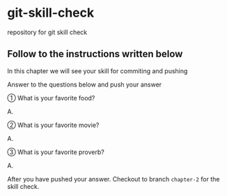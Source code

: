 # git-skill-check
repository for git skill check

## Follow to the instructions written below
In this chapter we will see your skill for commiting and pushing

Answer to the questions below and push your answer

① What is your favorite food?

A.

② What is your favorite movie?

A.

③ What is your favorite proverb?

A.

After you have pushed your answer. Checkout to branch `chapter-2` for the skill check.
